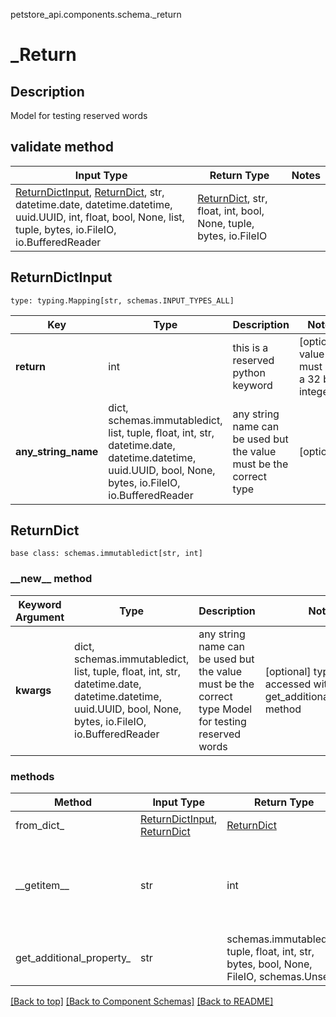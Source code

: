 petstore_api.components.schema._return
# _Return

## Description
Model for testing reserved words

## validate method
Input Type | Return Type | Notes
------------ | ------------- | -------------
[ReturnDictInput](#returndictinput), [ReturnDict](#returndict), str, datetime.date, datetime.datetime, uuid.UUID, int, float, bool, None, list, tuple, bytes, io.FileIO, io.BufferedReader | [ReturnDict](#returndict), str, float, int, bool, None, tuple, bytes, io.FileIO |

## ReturnDictInput
```
type: typing.Mapping[str, schemas.INPUT_TYPES_ALL]
```
Key | Type |  Description | Notes
------------ | ------------- | ------------- | -------------
**return** | int | this is a reserved python keyword | [optional] value must be a 32 bit integer
**any_string_name** | dict, schemas.immutabledict, list, tuple, float, int, str, datetime.date, datetime.datetime, uuid.UUID, bool, None, bytes, io.FileIO, io.BufferedReader | any string name can be used but the value must be the correct type | [optional]

## ReturnDict
```
base class: schemas.immutabledict[str, int]

```
### &lowbar;&lowbar;new&lowbar;&lowbar; method
Keyword Argument | Type | Description | Notes
---------------- | ---- | ----------- | -----
**kwargs** | dict, schemas.immutabledict, list, tuple, float, int, str, datetime.date, datetime.datetime, uuid.UUID, bool, None, bytes, io.FileIO, io.BufferedReader | any string name can be used but the value must be the correct type Model for testing reserved words | [optional] typed value is accessed with the get_additional_property_ method

### methods
Method | Input Type | Return Type | Notes
------ | ---------- | ----------- | ------
from_dict_ | [ReturnDictInput](#returndictinput), [ReturnDict](#returndict) | [ReturnDict](#returndict) | a constructor
&lowbar;&lowbar;getitem&lowbar;&lowbar; | str | int | This model has invalid python names so this method is used under the hood when you access instance["return"], 
get_additional_property_ | str | schemas.immutabledict, tuple, float, int, str, bytes, bool, None, FileIO, schemas.Unset | provides type safety for additional properties

[[Back to top]](#top) [[Back to Component Schemas]](../../../README.md#Component-Schemas) [[Back to README]](../../../README.md)
